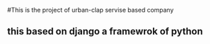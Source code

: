#This is the project of urban-clap servise based company
## this based on django a framewrok of python